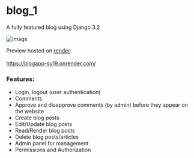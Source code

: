 # blog_1
A fully featured blog using Django 3.2 

![image](https://github.com/spignelon/blog_1/assets/92091338/d913434a-2319-4193-8acf-0ca973533c81)

Preview hosted on [render](https://render.com): <br><br>
https://blogapp-sy19.onrender.com/

### Features:
- Login, logout (user authentication)
- Comments
- Approve and disapprove comments (by admin) before they appear on the website
- Create blog posts
- Edit/Update blog posts
- Read/Render blog posts
- Delete blog posts/articles
- Admin panel for management
- Permissions and Authorization
